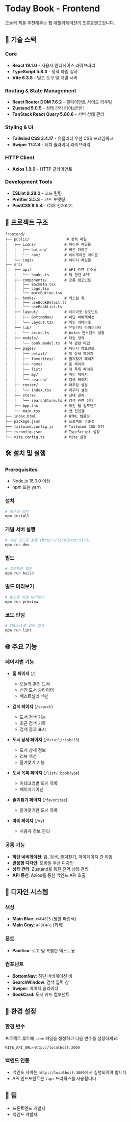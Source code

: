 # Today Book - Frontend

오늘의 책을 추천해주는 웹 애플리케이션의 프론트엔드입니다.

## 🚀 기술 스택

### Core

- **React 19.1.0** - 사용자 인터페이스 라이브러리
- **TypeScript 5.8.3** - 정적 타입 검사
- **Vite 6.3.5** - 빌드 도구 및 개발 서버

### Routing & State Management

- **React Router DOM 7.6.2** - 클라이언트 사이드 라우팅
- **Zustand 5.0.5** - 상태 관리 라이브러리
- **TanStack React Query 5.80.6** - 서버 상태 관리

### Styling & UI

- **Tailwind CSS 3.4.17** - 유틸리티 우선 CSS 프레임워크
- **Swiper 11.2.8** - 터치 슬라이더 라이브러리

### HTTP Client

- **Axios 1.9.0** - HTTP 클라이언트

### Development Tools

- **ESLint 9.28.0** - 코드 린팅
- **Prettier 3.5.3** - 코드 포맷팅
- **PostCSS 8.5.4** - CSS 전처리기

## 📁 프로젝트 구조

```
frontend/
├── public/                 # 정적 파일
│   ├── icons/             # 아이콘 파일들
│   │   ├── button/        # 버튼 아이콘
│   │   └── nav/           # 네비게이션 아이콘
│   └── imgs/              # 이미지 파일들
├── src/
│   ├── api/               # API 관련 함수들
│   │   └── books.ts       # 책 관련 API
│   ├── components/        # 공통 컴포넌트
│   │   ├── BackBtn.tsx
│   │   ├── Logo.tsx
│   │   └── moreButton.tsx
│   ├── hooks/             # 커스텀 훅
│   │   ├── useBookDetail.ts
│   │   └── useBookList.ts
│   ├── layout/            # 레이아웃 컴포넌트
│   │   ├── BottomNav/     # 하단 네비게이션
│   │   └── Layout.tsx     # 메인 레이아웃
│   ├── lib/               # 유틸리티 라이브러리
│   │   └── axios.ts       # Axios 인스턴스 설정
│   ├── models/            # 타입 정의
│   │   └── book.model.ts  # 책 관련 타입
│   ├── pages/             # 페이지 컴포넌트
│   │   ├── detail/        # 책 상세 페이지
│   │   ├── favorites/     # 즐겨찾기 페이지
│   │   ├── home/          # 홈 페이지
│   │   ├── list/          # 책 목록 페이지
│   │   ├── my/            # 마이 페이지
│   │   └── search/        # 검색 페이지
│   ├── router/            # 라우팅 설정
│   │   └── index.tsx      # 라우터 설정
│   ├── store/             # 상태 관리
│   │   └── searchStore.ts # 검색 관련 상태
│   ├── App.tsx            # 메인 앱 컴포넌트
│   └── main.tsx           # 앱 진입점
├── index.html             # HTML 템플릿
├── package.json           # 프로젝트 의존성
├── tailwind.config.js     # Tailwind CSS 설정
├── tsconfig.json          # TypeScript 설정
└── vite.config.ts         # Vite 설정
```

## 🛠️ 설치 및 실행

### Prerequisites

- Node.js 18.0.0 이상
- npm 또는 yarn

### 설치

```bash
# 의존성 설치
npm install
```

### 개발 서버 실행

```bash
# 개발 모드로 실행 (http://localhost:5173)
npm run dev
```

### 빌드

```bash
# 프로덕션 빌드
npm run build
```

### 빌드 미리보기

```bash
# 빌드된 파일 미리보기
npm run preview
```

### 코드 린팅

```bash
# ESLint로 코드 검사
npm run lint
```

## 🌐 주요 기능

### 페이지별 기능

- **홈 페이지** (`/`)

  - 오늘의 추천 도서
  - 신간 도서 슬라이더
  - 베스트셀러 섹션

- **검색 페이지** (`/search`)

  - 도서 검색 기능
  - 최근 검색 기록
  - 검색 결과 표시

- **도서 상세 페이지** (`/detail/:isbn13`)

  - 도서 상세 정보
  - 리뷰 섹션
  - 즐겨찾기 기능

- **도서 목록 페이지** (`/list/:bookType`)

  - 카테고리별 도서 목록
  - 페이지네이션

- **즐겨찾기 페이지** (`/favorites`)

  - 즐겨찾기한 도서 목록

- **마이 페이지** (`/my`)
  - 사용자 정보 관리

### 공통 기능

- **하단 네비게이션**: 홈, 검색, 즐겨찾기, 마이페이지 간 이동
- **반응형 디자인**: 모바일 우선 디자인
- **상태 관리**: Zustand를 통한 전역 상태 관리
- **API 통신**: Axios를 통한 백엔드 API 호출

## 🎨 디자인 시스템

### 색상

- **Main Blue**: `#4F46E5` (쨍한 파란색)
- **Main Gray**: `#F3F4F6` (회색)

### 폰트

- **Pacifico**: 로고 및 특별한 텍스트용

### 컴포넌트

- **BottomNav**: 하단 네비게이션 바
- **SearchWindow**: 검색 입력 창
- **Swiper**: 이미지 슬라이더
- **BookCard**: 도서 카드 컴포넌트

## 🔧 환경 설정

### 환경 변수

프로젝트 루트에 `.env` 파일을 생성하고 다음 변수를 설정하세요:

```env
VITE_API_URL=http://localhost:3000
```

### 백엔드 연동

- 백엔드 서버는 `http://localhost:3000`에서 실행되어야 합니다
- API 엔드포인트는 `/api` 프리픽스를 사용합니다

## 👥 팀

- 프론트엔드 개발자
- 백엔드 개발자
